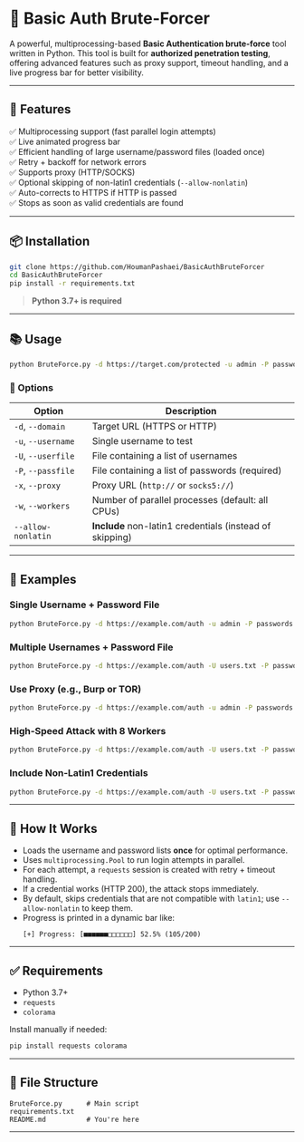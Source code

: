 # 🔐 Basic Auth Brute-Forcer

A powerful, multiprocessing-based **Basic Authentication brute-force** tool written in Python. This tool is built for **authorized penetration testing**, offering advanced features such as proxy support, timeout handling, and a live progress bar for better visibility.

---

## 🚀 Features

✅ Multiprocessing support (fast parallel login attempts)  
✅ Live animated progress bar  
✅ Efficient handling of large username/password files (loaded once)  
✅ Retry + backoff for network errors  
✅ Supports proxy (HTTP/SOCKS)  
✅ Optional skipping of non-latin1 credentials (`--allow-nonlatin`)  
✅ Auto-corrects to HTTPS if HTTP is passed  
✅ Stops as soon as valid credentials are found  

---

## 📦 Installation

```bash
git clone https://github.com/HoumanPashaei/BasicAuthBruteForcer
cd BasicAuthBruteForcer
pip install -r requirements.txt
```

> **Python 3.7+ is required**

---

## 📚 Usage

```bash
python BruteForce.py -d https://target.com/protected -u admin -P passwords.txt -w 4 -x http://127.0.0.1:8080
```

### 🔧 Options

| Option                 | Description                                                 |
|------------------------|-------------------------------------------------------------|
| `-d`, `--domain`        | Target URL (HTTPS or HTTP)                                  |
| `-u`, `--username`      | Single username to test                                     |
| `-U`, `--userfile`      | File containing a list of usernames                         |
| `-P`, `--passfile`      | File containing a list of passwords (required)              |
| `-x`, `--proxy`         | Proxy URL (`http://` or `socks5://`)                        |
| `-w`, `--workers`       | Number of parallel processes (default: all CPUs)            |
| `--allow-nonlatin`      | **Include** non-latin1 credentials (instead of skipping)    |

---

## 🔄 Examples

### Single Username + Password File
```bash
python BruteForce.py -d https://example.com/auth -u admin -P passwords.txt
```

### Multiple Usernames + Password File
```bash
python BruteForce.py -d https://example.com/auth -U users.txt -P passwords.txt
```

### Use Proxy (e.g., Burp or TOR)
```bash
python BruteForce.py -d https://example.com/auth -u admin -P passwords.txt -x http://127.0.0.1:8080
```

### High-Speed Attack with 8 Workers
```bash
python BruteForce.py -d https://example.com/auth -U users.txt -P passwords.txt -w 8
```

### Include Non-Latin1 Credentials
```bash
python BruteForce.py -d https://example.com/auth -U users.txt -P passwords.txt --allow-nonlatin
```

---

## 🧠 How It Works

- Loads the username and password lists **once** for optimal performance.
- Uses `multiprocessing.Pool` to run login attempts in parallel.
- For each attempt, a `requests` session is created with retry + timeout handling.
- If a credential works (HTTP 200), the attack stops immediately.
- By default, skips credentials that are not compatible with `latin1`; use `--allow-nonlatin` to keep them.
- Progress is printed in a dynamic bar like:
  ```
  [+] Progress: [■■■■■■□□□□□□] 52.5% (105/200)
  ```

---

## ✅ Requirements

- Python 3.7+
- `requests`
- `colorama`

Install manually if needed:
```bash
pip install requests colorama
```

---

## 📁 File Structure

```
BruteForce.py      # Main script
requirements.txt
README.md          # You're here
```

---

